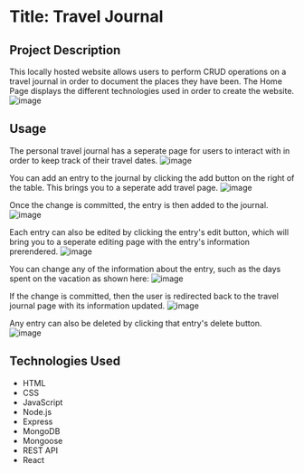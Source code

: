 # Title: Travel Journal

## Project Description
This locally hosted website allows users to perform CRUD operations on a travel journal in order to document the places they have been. The Home Page displays the different technologies used in order to create the website.
![image](https://github.com/user-attachments/assets/fe4b3e49-9bfe-43dc-89f1-5ff184afbaf5)

## Usage
The personal travel journal has a seperate page for users to interact with in order to keep track of their travel dates.
![image](https://github.com/user-attachments/assets/69d531fc-80c2-4bb5-b95c-652766c5b2ec)

You can add an entry to the journal by clicking the add button on the right of the table. This brings you to a seperate add travel page.
![image](https://github.com/user-attachments/assets/1d10ed8c-0308-413f-8015-6a5720aab8ea)

Once the change is committed, the entry is then added to the journal.
![image](https://github.com/user-attachments/assets/4151d35b-d91a-4678-8e35-349d0932a69f)

Each entry can also be edited by clicking the entry's edit button, which will bring you to a seperate editing page with the entry's information prerendered.
![image](https://github.com/user-attachments/assets/6ca0573b-b6f1-4000-a420-b4befc5dcd73)

You can change any of the information about the entry, such as the days spent on the vacation as shown here:
![image](https://github.com/user-attachments/assets/69c3b47e-d4aa-4736-a324-ae370924f4c6)

If the change is committed, then the user is redirected back to the travel journal page with its information updated.
![image](https://github.com/user-attachments/assets/50dc10d1-7166-41ed-9f8c-2a4e6e17155f)

Any entry can also be deleted by clicking that entry's delete button.
![image](https://github.com/user-attachments/assets/b8e79ae7-027b-4336-af5e-ee0b98a9161d)

## Technologies Used
- HTML
- CSS
- JavaScript
- Node.js
- Express
- MongoDB
- Mongoose
- REST API
- React
